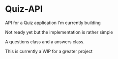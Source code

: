 # Quiz-API

API for a Quiz application I'm currently building 

Not ready yet but the implementation is rather simple

A questions class and a answers class.

This is currently a WIP for a greater project
